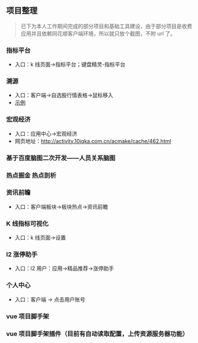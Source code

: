 ## 项目整理

> 已下为本人工作期间完成的部分项目和基础工具建设，由于部分项目是收费应用并且依赖同花顺客户端环境，所以就只放个截图，不附 url 了。

### 指标平台

- 入口：k 线页面->指标平台；键盘精灵-指标平台

### 溯源

- 入口：客户端->自选股行情表格->鼠标移入
- [示例](http://ai.10jqka.com.cn/trace/stock/index/indexid/723604/code/002058/market/32/skinname/%E6%A0%B8%E6%96%B0%E9%A3%8E%E6%A0%BC/)

### 宏观经济

- 入口：应用中心->宏观经济
- 网页地址：http://activity.10jqka.com.cn/acmake/cache/462.html

### 基于百度脑图二次开发——人员关系脑图

### 热点掘金 热点剖析

### 资讯前瞻

- 入口：客户端板块->板块热点->资讯前瞻

### K 线指标可视化

- 入口：k 线页面->设置

### l2 涨停助手

- 入口：l2 用户：应用->精品推荐->涨停助手

### 个人中心

- 入口：客户端 -> 点击用户账号

### vue 项目脚手架

### vue 项目脚手架插件（目前有自动读取配置，上传资源服务器功能）
